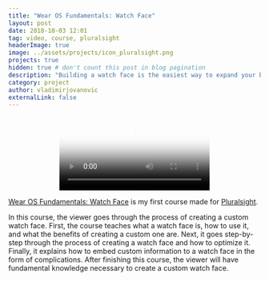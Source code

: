 ```yaml
---
title: "Wear OS Fundamentals: Watch Face"
layout: post
date: 2018-10-03 12:01
tag: video, course, pluralsight
headerImage: true
image: ../assets/projects/icon_pluralsight.png
projects: true
hidden: true # don't count this post in blog pagination
description: "Building a watch face is the easiest way to expand your brand to Wear OS. In this course, you’ll learn how to create a functional, optimized, and good looking watch face for wearable devices running Wear OS."
category: project
author: vladimirjovanovic
externalLink: false
---
```


<p style="text-align: center">
    <video controls poster="../assets/projects/watch_face_video_preview.png">
        <source src="../assets/projects/watch_face_overview.mp4" type="video/mp4">
    </video> 
</p>

[Wear OS Fundamentals: Watch Face](https://app.pluralsight.com/library/courses/wear-os-fundamentals-watch-face) is my first course made for [Pluralsight](https://pluralsight.com).

<div class="breaker"></div>

In this course, the viewer goes through the process of creating a custom watch face. First, the course teaches what a watch face is, how to use it, and what the benefits of creating a custom one are. Next, it goes step-by-step through the process of creating a watch face and how to optimize it. Finally, it explains how to embed custom information to a watch face in the form of complications. After finishing this course, the viewer will have fundamental knowledge necessary to create a custom watch face.

